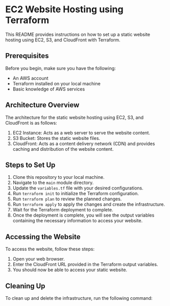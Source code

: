 # EC2 Website Hosting using Terraform

This README provides instructions on how to set up a static website hosting using EC2, S3, and CloudFront with Terraform.

## Prerequisites

Before you begin, make sure you have the following:

- An AWS account
- Terraform installed on your local machine
- Basic knowledge of AWS services

## Architecture Overview

The architecture for the static website hosting using EC2, S3, and CloudFront is as follows:

1. EC2 Instance: Acts as a web server to serve the website content.
2. S3 Bucket: Stores the static website files.
3. CloudFront: Acts as a content delivery network (CDN) and provides caching and distribution of the website content.

## Steps to Set Up

1. Clone this repository to your local machine.
2. Navigate to the `main` module directory.
3. Update the `variables.tf` file with your desired configurations.
4. Run `terraform init` to initialize the Terraform configuration.
5. Run `terraform plan` to review the planned changes.
6. Run `terraform apply` to apply the changes and create the infrastructure.
7. Wait for the Terraform deployment to complete.
8. Once the deployment is complete, you will see the output variables containing the necessary information to access your website.

## Accessing the Website

To access the website, follow these steps:

1. Open your web browser.
2. Enter the CloudFront URL provided in the Terraform output variables.
3. You should now be able to access your static website.

## Cleaning Up

To clean up and delete the infrastructure, run the following command:

```bash
